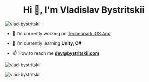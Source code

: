 <h1 align="center">Hi 👋, I'm Vladislav Bystritskii</h1>
<p align="left"> <a href="https://github.com/ryo-ma/github-profile-trophy"><img src="https://github-profile-trophy.vercel.app/?username=vlad-bystritskii&theme=onedark" alt="vlad-bystritskii" /></a> </p>

- 🔭 I’m currently working on [Technopark iOS App](https://apps.apple.com/ru/app/%D1%82%D0%B5%D1%85%D0%BD%D0%BE%D0%BF%D0%B0%D1%80%D0%BA/id1539644409)

- 🌱 I’m currently learning **Unity, C#**

- 📫 How to reach me **dev@bystritskii.com**

<p><img align="center" src="https://github-readme-stats.vercel.app/api/top-langs?username=vlad-bystritskii&show_icons=true&theme=dark&locale=en&layout=compact" alt="vlad-bystritskii" /></p>

<p><img align="center" src="https://github-readme-streak-stats.herokuapp.com/?user=vlad-bystritskii&theme=dark" alt="vlad-bystritskii" /></p>
